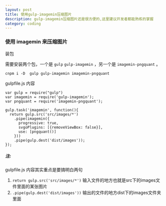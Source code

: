 ```yaml
---
layout: post
title: 使用gulp-imagemin压缩图片
description: gulp-imagemin压缩图片还是很方便的,这里建议开发者都能熟练的掌握
category: coding
---
```


### 使用 imagemin 来压缩图片  

装包    

需要安装两个包，一个是 `gulp` `gulp-imagemin` ，另一个是 `imagemin-pngquant` 。  

```
cnpm i -D  gulp gulp-imagemin imagemin-pngquant
```

gulpfile.js 内容  

```
var gulp = require("gulp")
var imagemin = require('gulp-imagemin');
var pngquant = require('imagemin-pngquant');

gulp.task('imagemin', function(){
  return gulp.src('src/images/*')
    .pipe(imagemin({
      progressive: true,
      svgoPlugins: [{removeViewBox: false}],
      use: [pngquant()]
    }))
    .pipe(gulp.dest('dist/images'));
});
```  

##### 注:  

gulpfile.js 内容其实重点是要搞明白两句  
1. `return gulp.src('src/images/*')` 输入文件的地方也就是src下的images文件里面的某张图片  
2. `.pipe(gulp.dest('dist/images'))` 输出的文件的地方dist下的images文件夹里面  
